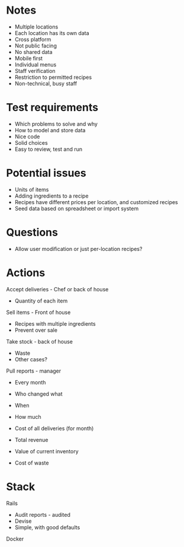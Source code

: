 # Notes

- Multiple locations
- Each location has its own data
- Cross platform
- Not public facing
- No shared data
- Mobile first
- Individual menus
- Staff verification
- Restriction to permitted recipes
- Non-technical, busy staff

# Test requirements
- Which problems to solve and why
- How to model and store data
- Nice code
- Solid choices
- Easy to review, test and run

# Potential issues
- Units of items
- Adding ingredients to a recipe
- Recipes have different prices per location, and customized recipes
- Seed data based on spreadsheet or import system

# Questions
- Allow user modification or just per-location recipes?

# Actions
Accept deliveries - Chef or back of house
- Quantity of each item

Sell items - Front of house
- Recipes with multiple ingredients
- Prevent over sale

Take stock - back of house
- Waste
- Other cases?

Pull reports - manager
- Every month
- Who changed what
- When
- How much

- Cost of all deliveries (for month)
- Total revenue
- Value of current inventory
- Cost of waste


# Stack

Rails
- Audit reports - audited
- Devise
- Simple, with good defaults

Docker


